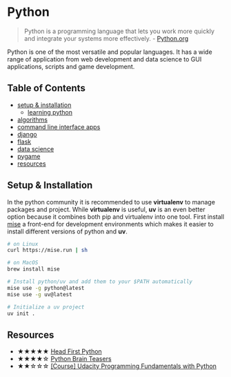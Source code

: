 # Python

> Python is a programming language that lets you work more quickly and
> integrate your systems more effectively. - [Python.org](https://www.python.org)

Python is one of the most versatile and popular languages. It has a wide range
of application from web development and data science to GUI applications,
scripts and game development.

## Table of Contents

- [setup & installation](#setup--installation)
  - [learning python](/learning_python)
- [algorithms](/algorithms/)
- [command line interface apps](/cli_apps/)
- [django](/django)
- [flask](/flask)
- [data science](/jupyter)
- [pygame](/games)
- [resources](#resources)

## Setup & Installation

In the python community it is recommended to use **virtualenv** to manage
packages and project. While **virtualenv** is useful, **uv** is an even better
option because it combines both pip and virtualenv into one tool. First install
[mise](https://mise.jdx.dev/getting-started.html) a front-end for development
environments which makes it easier to install different versions of python and
**uv**.

``` sh
# on Linux
curl https://mise.run | sh

# on MacOS
brew install mise

# Install python/uv and add them to your $PATH automatically
mise use -g python@latest
mise use -g uv@latest

# Initialize a uv project
uv init . 
```

## Resources

- ★★★★★ [Head First Python](https://www.oreilly.com/library/view/head-first-python/9781491919521/)
- ★★★★☆ [Python Brain Teasers](https://pragprog.com/titles/d-pybrain/python-brain-teasers/)
- ★★☆☆☆ [[Course] Udacity Programming Fundamentals with Python](https://www.udacity.com/course/programming-foundations-with-python--ud036)
